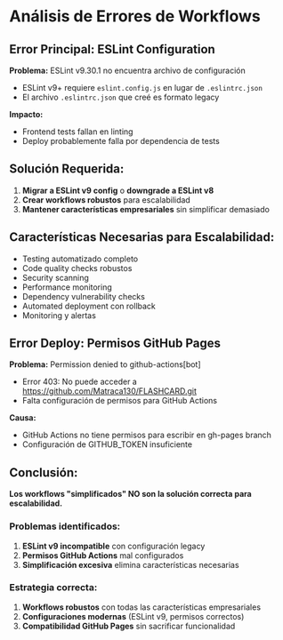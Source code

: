 # Análisis de Errores de Workflows

## Error Principal: ESLint Configuration

**Problema:** ESLint v9.30.1 no encuentra archivo de configuración

- ESLint v9+ requiere `eslint.config.js` en lugar de `.eslintrc.json`
- El archivo `.eslintrc.json` que creé es formato legacy

**Impacto:**

- Frontend tests fallan en linting
- Deploy probablemente falla por dependencia de tests

## Solución Requerida:

1. **Migrar a ESLint v9 config** o **downgrade a ESLint v8**
2. **Crear workflows robustos** para escalabilidad
3. **Mantener características empresariales** sin simplificar demasiado

## Características Necesarias para Escalabilidad:

- Testing automatizado completo
- Code quality checks robustos
- Security scanning
- Performance monitoring
- Dependency vulnerability checks
- Automated deployment con rollback
- Monitoring y alertas

## Error Deploy: Permisos GitHub Pages

**Problema:** Permission denied to github-actions[bot]

- Error 403: No puede acceder a https://github.com/Matraca130/FLASHCARD.git
- Falta configuración de permisos para GitHub Actions

**Causa:**

- GitHub Actions no tiene permisos para escribir en gh-pages branch
- Configuración de GITHUB_TOKEN insuficiente

## Conclusión:

**Los workflows "simplificados" NO son la solución correcta para escalabilidad.**

### Problemas identificados:

1. **ESLint v9 incompatible** con configuración legacy
2. **Permisos GitHub Actions** mal configurados
3. **Simplificación excesiva** elimina características necesarias

### Estrategia correcta:

1. **Workflows robustos** con todas las características empresariales
2. **Configuraciones modernas** (ESLint v9, permisos correctos)
3. **Compatibilidad GitHub Pages** sin sacrificar funcionalidad
